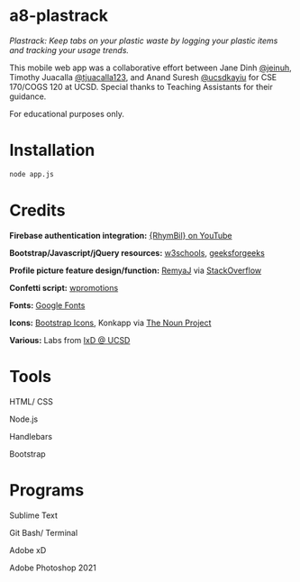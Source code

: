 # a8-plastrack

<i>Plastrack: Keep tabs on your plastic waste by logging your plastic items and tracking your usage trends.</i> 

This mobile web app was a collaborative effort between Jane Dinh [@jeinuh](https://github.com/jeinuh/), Timothy Juacalla [@tjuacalla123](https://github.com/tjuacalla123/), and Anand Suresh [@ucsdkayiu](https://github.com/ucsdkayiu) for CSE 170/COGS 120 at UCSD.
Special thanks to Teaching Assistants for their guidance.

For educational purposes only.

# Installation
```bash
node app.js
```

# Credits
<b>Firebase authentication integration:</b> [{RhymBil} on YouTube](https://www.youtube.com/channel/UCRaDSOzkcWlHvjxD8sT_CWQ)

<b>Bootstrap/Javascript/jQuery resources:</b> [w3schools](https://www.w3schools.com/), [geeksforgeeks](https://www.geeksforgeeks.org/)

<b>Profile picture feature design/function:</b> [RemyaJ](https://stackoverflow.com/users/7428625/remyaj) via [StackOverflow](https://stackoverflow.com/questions/43827833/how-to-store-profile-image-in-local-storage-using-jquery)

<b>Confetti script:</b> [wpromotions](https://www.wpromotions.eu/en/how-to-add-falling-confetti-to-your-web-e-shop/)

<b>Fonts:</b> [Google Fonts](https://fonts.google.com/)

<b>Icons:</b> [Bootstrap Icons](https://icons.getbootstrap.com/), Konkapp via [The Noun Project](https://thenounproject.com/konkapp/)

<b>Various:</b> Labs from [IxD @ UCSD](https://ixd.ucsd.edu/)

# Tools 
HTML/ CSS

Node.js

Handlebars

Bootstrap


# Programs
Sublime Text

Git Bash/ Terminal

Adobe xD

Adobe Photoshop 2021
